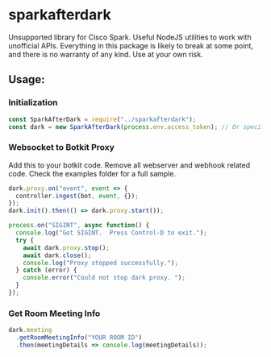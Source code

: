 # sparkafterdark

Unsupported library for Cisco Spark. Useful NodeJS utilities to work with unofficial APIs. Everything in this package is likely to break at some point, and there is no warranty of any kind. Use at your own risk.

## Usage:

### Initialization

```javascript
const SparkAfterDark = require("../sparkafterdark");
const dark = new SparkAfterDark(process.env.access_token); // Or specify access token string
```

### Websocket to Botkit Proxy

Add this to your botkit code. Remove all webserver and webhook related code.
Check the examples folder for a full sample.

```javascript
dark.proxy.on("event", event => {
  controller.ingest(bot, event, {});
});
dark.init().then(() => dark.proxy.start());

process.on("SIGINT", async function() {
  console.log("Got SIGINT.  Press Control-D to exit.");
  try {
    await dark.proxy.stop();
    await dark.close();
    console.log("Proxy stopped successfully.");
  } catch (error) {
    console.error("Could not stop dark proxy. ");
  }
});
```

### Get Room Meeting Info

```javascript
dark.meeting
  .getRoomMeetingInfo("YOUR ROOM ID")
  .then(meetingDetails => console.log(meetingDetails));
```
